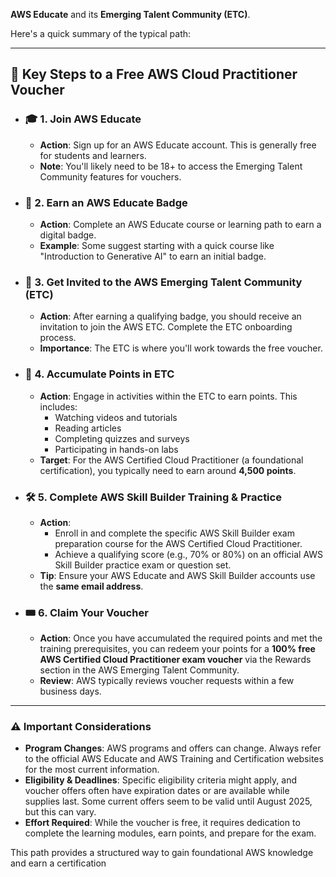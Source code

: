 **AWS Educate** and its **Emerging Talent Community (ETC)**.

Here's a quick summary of the typical path:

---

## 🔑 Key Steps to a Free AWS Cloud Practitioner Voucher

- ### 🎓 1. Join AWS Educate
    
    - **Action**: Sign up for an AWS Educate account. This is generally free for students and learners.
    - **Note**: You'll likely need to be 18+ to access the Emerging Talent Community features for vouchers.
- ### 🏅 2. Earn an AWS Educate Badge
    
    - **Action**: Complete an AWS Educate course or learning path to earn a digital badge.
    - **Example**: Some suggest starting with a quick course like "Introduction to Generative AI" to earn an initial badge.
- ### 🚀 3. Get Invited to the AWS Emerging Talent Community (ETC)
    
    - **Action**: After earning a qualifying badge, you should receive an invitation to join the AWS ETC. Complete the ETC onboarding process.
    - **Importance**: The ETC is where you'll work towards the free voucher.
- ### 🌟 4. Accumulate Points in ETC
    
    - **Action**: Engage in activities within the ETC to earn points. This includes:
        - Watching videos and tutorials
        - Reading articles
        - Completing quizzes and surveys
        - Participating in hands-on labs
    - **Target**: For the AWS Certified Cloud Practitioner (a foundational certification), you typically need to earn around **4,500 points**.
- ### 🛠️ 5. Complete AWS Skill Builder Training & Practice
    
    - **Action**:
        - Enroll in and complete the specific AWS Skill Builder exam preparation course for the AWS Certified Cloud Practitioner.
        - Achieve a qualifying score (e.g., 70% or 80%) on an official AWS Skill Builder practice exam or question set.
    - **Tip**: Ensure your AWS Educate and AWS Skill Builder accounts use the **same email address**.
- ### 🎟️ 6. Claim Your Voucher
    
    - **Action**: Once you have accumulated the required points and met the training prerequisites, you can redeem your points for a **100% free AWS Certified Cloud Practitioner exam voucher** via the Rewards section in the AWS Emerging Talent Community.
    - **Review**: AWS typically reviews voucher requests within a few business days.

---

### ⚠️ Important Considerations

- **Program Changes**: AWS programs and offers can change. Always refer to the official AWS Educate and AWS Training and Certification websites for the most current information.
- **Eligibility & Deadlines**: Specific eligibility criteria might apply, and voucher offers often have expiration dates or are available while supplies last. Some current offers seem to be valid until August 2025, but this can vary.
- **Effort Required**: While the voucher is free, it requires dedication to complete the learning modules, earn points, and prepare for the exam.

This path provides a structured way to gain foundational AWS knowledge and earn a certification
